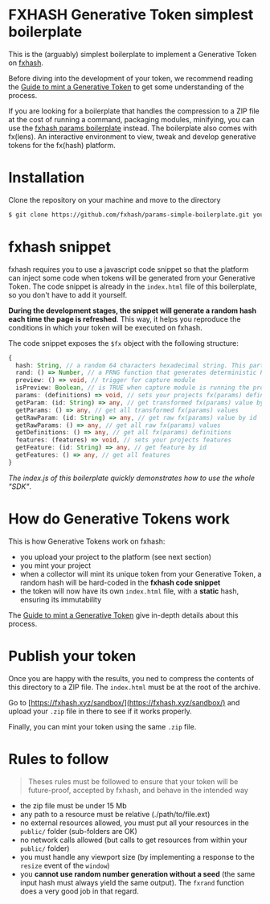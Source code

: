 FXHASH Generative Token simplest boilerplate
================

This is the (arguably) simplest boilerplate to implement a Generative Token on [fxhash](https://fxhash.xyz).

Before diving into the development of your token, we recommend reading the [Guide to mint a Generative Token](https://fxhash.xyz/articles/guide-mint-generative-token) to get some understanding of the process.

If you are looking for a boilerplate that handles the compression to a ZIP file at the cost of running a command, packaging modules, minifying, you can use the [fxhash params boilerplate](https://github.com/fxhash/params-boilerplate) instead. The boilerplate also comes with fx(lens). An interactive environment to view, tweak and develop generative tokens for the fx(hash) platform.

# Installation

Clone the repository on your machine and move to the directory
```sh
$ git clone https://github.com/fxhash/params-simple-boilerplate.git your_folder && cd your_folder
```

# fxhash snippet
fxhash requires you to use a javascript code snippet so that the platform can inject some code when tokens will be generated from your Generative Token. The code snippet is already in the `index.html` file of this boilerplate, so you don't have to add it yourself.

**During the development stages, the snippet will generate a random hash each time the page is refreshed**. This way, it helps you reproduce the conditions in which your token will be executed on fxhash.

The code snippet exposes the `$fx` object with the following structure: 

```typescript
{
  hash: String, // a random 64 characters hexadecimal string. This particular variable will be hardcoded with a static hash when someone mints a token from your GT
  rand: () => Number, // a PRNG function that generates deterministic PRN between 0 and 1. Simply use it instead of Math.random().
  preview: () => void, // trigger for capture module
  isPreview: Boolean, // is TRUE when capture module is running the project
  params: (definitions) => void, // sets your projects fx(params) definitions
  getParam: (id: String) => any, // get transformed fx(params) value by id
  getParams: () => any, // get all transformed fx(params) values
  getRawParam: (id: String) => any, // get raw fx(params) value by id 
  getRawParams: () => any, // get all raw fx(params) values
  getDefinitions: () => any, // get all fx(params) definitions
  features: (features) => void, // sets your projects features
  getFeature: (id: String) => any, // get feature by id
  getFeatures: () => any, // get all features
}
```

*The index.js of this boilerplate quickly demonstrates how to use the whole "SDK"*.

# How do Generative Tokens work

This is how Generative Tokens work on fxhash:
* you upload your project to the platform (see next section)
* you mint your project
* when a collector will mint its unique token from your Generative Token, a random hash will be hard-coded in the **fxhash code snippet**
* the token will now have its own `index.html` file, with a **static** hash, ensuring its immutability 

The [Guide to mint a Generative Token](https://fxhash.xyz/articles/guide-mint-generative-token) give in-depth details about this process.


# Publish your token

Once you are happy with the results, you ned to compress the contents of this directory to a ZIP file. The `index.html` must be at the root of the archive.

Go to [https://fxhash.xyz/sandbox/](https://fxhash.xyz/sandbox/) and upload your `.zip` file in there to see if it works properly.

Finally, you can mint your token using the same `.zip` file.


# Rules to follow

> Theses rules must be followed to ensure that your token will be future-proof, accepted by fxhash, and behave in the intended way

* the zip file must be under 15 Mb
* any path to a resource must be relative (./path/to/file.ext)
* no external resources allowed, you must put all your resources in the `public/` folder (sub-folders are OK)
* no network calls allowed (but calls to get resources from within your `public/` folder)
* you must handle any viewport size (by implementing a response to the `resize` event of the `window`)
* you **cannot use random number generation without a seed** (the same input hash must always yield the same output). The `fxrand` function does a very good job in that regard.
